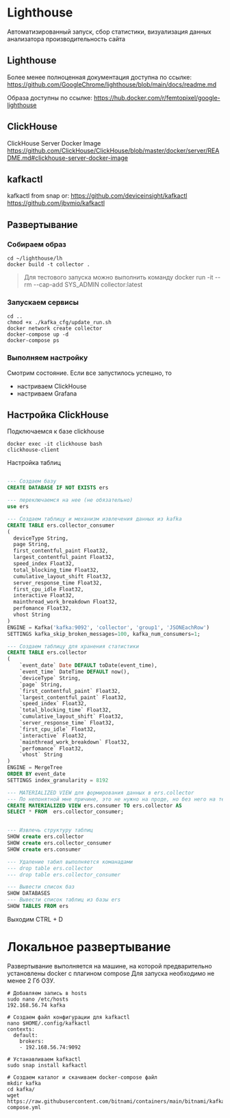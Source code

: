 # Lighthouse
Автоматизированный запуск, сбор статистики, визуализация данных анализатора производительность сайта
## Lighthouse

Более менее полноценная документация доступна по ссылке:
<https://github.com/GoogleChrome/lighthouse/blob/main/docs/readme.md>

Образа доступны по ссылке:
<https://hub.docker.com/r/femtopixel/google-lighthouse>


## ClickHouse

ClickHouse Server Docker Image
https://github.com/ClickHouse/ClickHouse/blob/master/docker/server/README.md#clickhouse-server-docker-image


## kafkactl

kafkactl from snap or:
https://github.com/deviceinsight/kafkactl
https://github.com/jbvmio/kafkactl


## Развертывание

### Собираем образ

```shell
cd ~/lighthouse/lh
docker build -t collector .
```

> Для тестового запуска можно выполнить команду
> docker run -it --rm --cap-add SYS_ADMIN  collector:latest

### Запускаем сервисы

```shell
cd ..
chmod +x ./kafka_cfg/update_run.sh
docker network create collector
docker-compose up -d
docker-compose ps
```

### Выполняем настройку

Смотрим состояние. Если все запустилось успешно, то
- настриваем ClickHouse
- настриваем Grafana


## Настройка ClickHouse

Подключаемся к базе clickhouse

```shell
docker exec -it clickhouse bash
clickhouse-client
```

Настройка таблиц

```sql

--- Создаем базу
CREATE DATABASE IF NOT EXISTS ers

--- переключаемся на нее (не обязательно)
use ers

--- Создаем таблицу и механизм извлечения данных из kafka
CREATE TABLE ers.collector_consumer
(
  deviceType String,
  page String,
  first_contentful_paint Float32,
  largest_contentful_paint Float32,
  speed_index Float32,
  total_blocking_time Float32,
  cumulative_layout_shift Float32,
  server_response_time Float32,
  first_cpu_idle Float32,
  interactive Float32,
  mainthread_work_breakdown Float32,
  perfomance Float32,
  vhost String
)
ENGINE = Kafka('kafka:9092', 'collector', 'group1', 'JSONEachRow')
SETTINGS kafka_skip_broken_messages=100, kafka_num_consumers=1;

--- Создаем таблицу для хранения статистики
CREATE TABLE ers.collector
(
    `event_date` Date DEFAULT toDate(event_time),
    `event_time` DateTime DEFAULT now(),
    `deviceType` String,
    `page` String,
    `first_contentful_paint` Float32,
    `largest_contentful_paint` Float32,
    `speed_index` Float32,
    `total_blocking_time` Float32,
    `cumulative_layout_shift` Float32,
    `server_response_time` Float32,
    `first_cpu_idle` Float32,
    `interactive` Float32,
    `mainthread_work_breakdown` Float32,
    `perfomance` Float32,
    `vhost` String
)
ENGINE = MergeTree
ORDER BY event_date
SETTINGS index_granularity = 8192

--- MATERIALIZED VIEW для формирования данных в ers.collector
--- По непонятной мне причине, это не нужно на проде, но без него на тесте идет потеря данных
CREATE MATERIALIZED VIEW ers.consumer TO ers.collector AS
SELECT * FROM  ers.collector_consumer;


--- Извлечь структуру таблиц
SHOW create ers.collector
SHOW create ers.collector_consumer
SHOW create ers.consumer

--- Удаление табил выполняется команадами
--- drop table ers.collector
--- drop table ers.collector_consumer

--- Вывести список баз
SHOW DATABASES
--- Вывести список таблиц из базы ers
SHOW TABLES FROM ers

```

Выходим 
CTRL + D


# Локальное развертывание

Развертывание выполняется на машине, на которой предварительно установлены docker с плагином compose
Для запуска необходимо не менее 2 Гб ОЗУ.

```shell
# Добавляем запись в hosts
sudo nano /etc/hosts
192.168.56.74 kafka

# Создаем файл конфигурации для kafkactl
nano $HOME/.config/kafkactl
contexts:
  default:
    brokers:
    - 192.168.56.74:9092

# Устанавливаем kafkactl
sudo snap install kafkactl

# Создаем каталог и скачиваем docker-compose файл
mkdir kafka
cd kafka/
wget https://raw.githubusercontent.com/bitnami/containers/main/bitnami/kafka/docker-compose.yml
